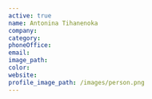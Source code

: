 ```yaml
---
active: true
name: Antonina Tihanenoka
company:
category:
phoneOffice:
email:
image_path:
color:
website:
profile_image_path: /images/person.png
---
```

